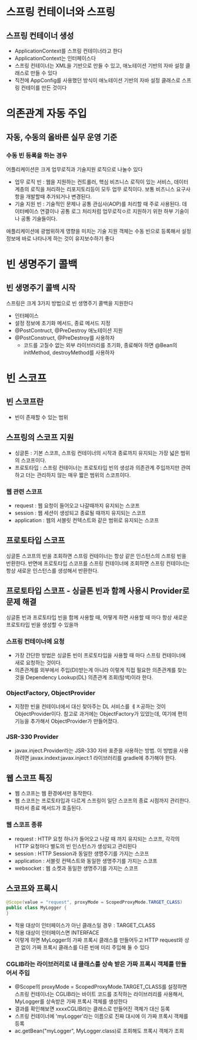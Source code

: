 # 스프링 컨테이너와 스프링 
## 스프링 컨테이너 생성
- ApplicationContext를 스프링 컨테이너라고 한다
- ApplicationContext는 인터페이스다
- 스프링 컨테이너는 XML을 기반으로 만들 수 있고, 애노테이션 기반의 자바 설정 클래스로 만들 수 있다
- 직전에 AppConfig를 사용했던 방식이 애노테이션 기반의 자바 설정 클래스로 스프링 컨테이를 만든 것이다

# 의존관계 자동 주입
## 자동, 수동의 올바른 실무 운영 기준
### 수동 빈 등록을 하는 경우
어플리케이션은 크게 업무로직과 기술지원 로직으로 나눌수 있다
- 업무 로직 빈 : 웹을 지원하는 컨트롤러, 핵심 비즈니스 로직이 있는 서비스, 데이터 계층의 로직을 처리하는 리포지토리등이 모두 업무 로직이다. 보통 비즈니스 요구사항을 개발할때 추가되거나 변경된다.
- 기술 지원 빈 : 기술적인 문제나 공통 관심사(AOP)를 처리할 때 주로 사용된다. 데이터베이스 연결이나 공통 로그 처리처럼 업무로직ㅇ르 지원하기 위한 하부 기술이나 공통 기술들이다.

애플리케이션에 광범위하게 영향을 미치는 기술 지원 객체는 수동 빈으로 등록해서 설정 정보에 바로 나타나게 하는 것이 유지보수하기 좋다

# 빈 생명주기 콜백
## 빈 생명주기 콜백 시작
스프링은 크게 3가지 방법으로 빈 생명주기 콜백을 지원한다
- 인터페이스
- 설정 정보에 초기화 메서드, 종료 메서드 지정
- @PostContruct, @PreDestroy 애노테이션 지원
- @PostConstruct, @PreDestroy를 사용하자
    - 코드를 고칠수 없는 외부 라이브러리를 초기화, 종료해야 하면 @Bean의 initMethod, destroyMethod를 사용하자

# 빈 스코프
## 빈 스코프란
- 빈이 존재할 수 있는 범위
## 스프링의 스코프 지원
- 싱글톤 : 기본 스코프, 스프링 컨테이너의 시작과 종료까지 유지되는 가장 넓은 범위의 스코프이다.
- 프로토타입 : 스프링 컨테이너는 프로토타입 빈의 생성과 의존관계 주입까지만 관여하고 더는 관리하지 않는 매우 짧은 범위의 스코프이다.
### 웹 관련 스코프
- request : 웹 요청이 들어오고 나갈때까지 유지되는 스코프
- session : 웹 세션이 생성되고 종료될 때까지 유지되는 스코프
- application : 웹의 서블릿 컨텍스트와 같은 범위로 유지되는 스코프

## 프로토타입 스코프
싱글톤 스코프의 빈을 조회하면 스프링 컨테이너는 항상 같은 인스턴스의 스프링 빈을 반환한다. 반면에 프로토타입 스코프를 스프링 컨테이너에 조회하면 스프링 컨테이너는 항상 새로운 인스턴스를 생성해서 반환한다.

## 프로토타입 스코프 - 싱글톤 빈과 함께 사용시 Provider로 문제 해결
싱글톤 빈과 프로토타입 빈을 함께 사용할 때, 어떻게 하면 사용할 때 마다 항상 새로운 프로토타입 빈을 생성할 수 있을까
### 스프링 컨테이너에 요청
- 가장 간단한 방법은 싱글톤 빈이 프로토타입을 사용할 때 마다 스프링 컨테이너에 새로 요청하는 것이다.
- 의존관계를 외부에서 주입(DI)받는게 아니라 이렇게 직접 필요한 의존관계를 찾는 것을 Dependency Lookup(DL) 의존관계 조회(탐색)이라 한다.

### ObjectFactory, ObjectProvider
- 지정한 빈을 컨테이너에서 대신 찾아주는 DL 서비스를 ㅔㅈ공하는 것이 ObjectProvider이다. 참고로 과거에는 ObjectFactory가 있었는데, 여기에 편의기능을 추가해서 ObjectProvider가 만들어졌다.

### JSR-330 Provider
- javax.inject.Provider라는 JSR-330 자바 표준을 사용하는 방법. 이 방법을 사용하려면 javax.indext:javax.inject:1 라이브러리를 gradle에 추가해야 한다.

## 웹 스코프 특징
- 웹 스코프는 웹 환경에서만 동작한다.
- 웹 스코프는 프로토타입과 다르게 스프링이 일단 스코프의 종료 시점까지 관리한다. 따라서 종료 메서드가 호출된다.

### 웹 스코프 종류
- request : HTTP 요청 하나가 들어오고 나갈 때 까지 유지되는 스코프, 각각의 HTTP 요청마다 별도의 빈 인스턴스가 생성되고 관리된다
- session : HTTP Session과 동일한 생명주기를 가지는 스코프
- application : 서블릿 컨텍스트와 동일한 생명주기를 가지는 스코프
- websocket : 웹 소켓과 동일한 생명주기를 가지는 스코프

## 스코프와 프록시
```java
@Scope(value = "request", proxyMode = ScopedProxyMode.TARGET_CLASS)
public class MyLogger {
}
```
- 적용 대상이 인터페이스가 아닌 클래스일 경우 : TARGET_CLASS
- 적용 대상이 인터페이스면 INTERFACE
- 이렇게 하면 MyLogger의 가짜 프록시 클래스를 만들어두고 HTTP request와 상관 없이 가짜 프록시 클래스를 다른 빈에 미리 주입해 둘 수 있다

### CGLIB라는 라이브러리로 내 클래스를 상속 받은 가짜 프록시 객체를 만들어서 주입
- @Scope의 proxyMode = ScopedProxyMode.TARGET_CLASS를 설정하면 스프링 컨테이너는 CGLIB라는 바이트 코드를 조작하는 라이브러리를 사용해서, MyLogger를 상속받은 가짜 프록시 객체를 생성한다
- 결과를 확인해보면 xxxxCGLIB라는 클래스로 만들어진 객체가 대신 등록
- 스프링 컨테이너에 'myLogger'라는 이름으로 진짜 대시에 이 가짜 프록시 객체를 등록
- ac.getBean("myLogger", MyLogger.class)로 조회해도 프록시 객체가 조회
